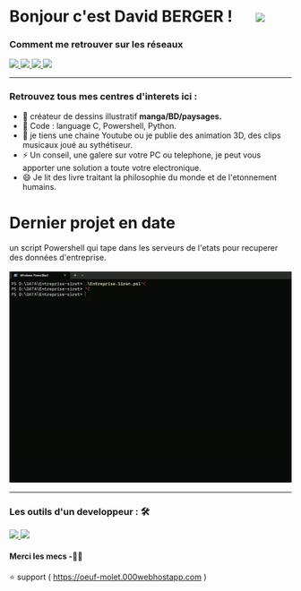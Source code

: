 # Bonjour c'est David BERGER ! &emsp;  <img src="https://github.com/TheDudeThatCode/TheDudeThatCode/blob/master/Assets/Hi.gif" width="40px">

### Comment me retrouver sur les réseaux
<a  href="https://www.youtube.com/@calculus-youtube">
  <img src="https://img.shields.io/badge/@calculusyoutube-%231572B6.svg?&style=for-the-badge&logo=youtube&logoColor=white">
</a> 
<a  href="https://www.instagram.com/davidos_insta2/">
  <img src="https://img.shields.io/badge/@davidosinsta2-%23D17536.svg?&style=for-the-badge&logo=instagram&logoColor=black" >
</a>
<a  href="https://oeuf-molet.000webhostapp.com">
  <img src="https://img.shields.io/badge/@Mon site-%7315150E.svg?&style=for-the-badge&logo=threads&logoColor=white">
</a> 
<a  href="https://github.com/dabergery?tab=repositories">
<img src="https://img.shields.io/badge/calculusgithub-%23563D7C.svg?&style=for-the-badge&logo=gitlab&logoColor=black">
</a> 
<br>
<hr>

### Retrouvez tous mes centres d'interets ici :

- 🌱 créateur de dessins illustratif <strong>manga/BD/paysages.</strong>
- 💬 Code : language C, Powershell, Python.
- 🎥 je tiens une chaine Youtube ou je publie des animation 3D, des clips musicaux joué au sythétiseur.
- ⚡ Un conseil, une galere sur votre PC ou telephone, je peut vous apporter une solution a toute votre electronique.
- 😄 Je lit des livre traitant la philosophie du monde et de l'etonnement humains.

# Dernier projet en date
<p> 
  un script Powershell qui tape dans les serveurs de l'etats pour recuperer des données d'entreprise.
  <br>
  <br>
<img src="https://github.com/dabergery/Entreprise-Siret/blob/main/Entreprise.Siren.gif"/>  
</p>
<hr>

### Les outils d'un developpeur : 🛠

<a  href="https://discord.com/channels/1150752357894848614/1150752358440128635">
<img src="https://img.shields.io/badge/Discord%20-%2314354C.svg?&style=for-the-badge&logo=discord&logoColor=white">   
</a>

<a  href="https://42lyon.fr/">
<img src="https://img.shields.io/badge/Ecole 42%20-%23563D7C.svg?&style=for-the-badge&logo=42&logoColor=%23F7DF1E">   
</a>

#### Merci les mecs -🙏🏼
⭐️ support ( https://oeuf-molet.000webhostapp.com )

